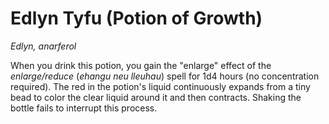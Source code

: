 # Edlyn Tyfu (Potion of Growth)

*Edlyn, anarferol*

When you drink this potion, you gain the "enlarge" effect of the *enlarge/reduce* (*ehangu neu lleuhau*) spell for 1d4 hours (no concentration required). The red in the potion's liquid continuously expands from a tiny bead to color the clear liquid around it and then contracts. Shaking the bottle fails to interrupt this process.